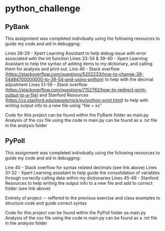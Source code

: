 # python_challenge

## PyBank

This assignment was completed indivdually using the following resources to guide my code and aid in debugging: 

Lines 28-29 - Xpert Learning Assistant to help debug issue with error associated with the int function
Lines 33-34 & 39-40 - Xpert Learning Assistant to help the syntax of adding items to my dictionary, and calling them for analysis and print out.
Line 46 - Stack overflow (https://stackoverflow.com/questions/5202233/how-to-change-39-54484700000000-to-39-54-and-using-python) to help with the decimal adjustment
Lines 51-59 - Stack overflow (https://stackoverflow.com/questions/7152762/how-to-redirect-print-output-to-a-file) and Stanford Resources (https://cs.stanford.edu/people/nick/py/python-print.html) to help with writing output info to a new file using "file = xx"

Code for this project can be found within the PyBank folder as main.py
Analysis of the csv file using the code in main.py can be found as a .txt file in the analysis folder

## PyPoll

This assignment was completed indivdually using the following resources to guide my code and aid in debugging: 

Line 40 - Stack overflow for syntax related decimals (see link above)
Lines 31-32 - Xpert Learning assistant to help guide the consolidation of variables through correctly calling data within my dictionaries
Lines 45-49 - Stanford Resources to help writing the output info to a new file and add to correct folder (see link above)

Entirety of project -- reffered to the previous exercise and class examples to structure code and guide correct syntax

Code for this project can be found within the PyPoll folder as main.py
Analysis of the csv file using the code in main.py can be found as a .txt file in the analysis folder